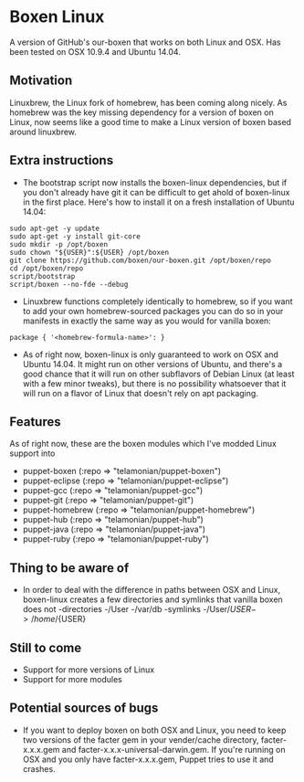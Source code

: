 # Boxen Linux

A version of GitHub's our-boxen that works on both Linux and OSX. Has been tested on OSX 10.9.4 and Ubuntu 14.04.

## Motivation

Linuxbrew, the Linux fork of homebrew, has been coming along nicely. As homebrew was the key missing dependency for a version of boxen on Linux, now seems like a good time to make a Linux version of boxen based around linuxbrew.

## Extra instructions

- The bootstrap script now installs the boxen-linux dependencies, but if you don't already have git it can be difficult to get ahold of boxen-linux in the first place. Here's how to install it on a fresh installation of Ubuntu 14.04:
```
sudo apt-get -y update
sudo apt-get -y install git-core
sudo mkdir -p /opt/boxen
sudo chown "${USER}":${USER} /opt/boxen
git clone https://github.com/boxen/our-boxen.git /opt/boxen/repo
cd /opt/boxen/repo
script/bootstrap
script/boxen --no-fde --debug
```
- Linuxbrew functions completely identically to homebrew, so if you want to add your own homebrew-sourced packages you can do so in your manifests in exactly the same way as you would for vanilla boxen:
```
package { '<homebrew-formula-name>': }
```
- As of right now, boxen-linux is only guaranteed to work on OSX and Ubuntu 14.04. It might run on other versions of Ubuntu, and there's a good chance that it will run on other subflavors of Debian Linux (at least with a few minor tweaks), but there is no possibility whatsoever that it will run on a flavor of Linux that doesn't rely on apt packaging.

## Features

As of right now, these are the boxen modules which I've modded Linux support into

- puppet-boxen 		(:repo => "telamonian/puppet-boxen")
- puppet-eclipse 	(:repo => "telamonian/puppet-eclipse")
- puppet-gcc 		(:repo => "telamonian/puppet-gcc")
- puppet-git 		(:repo => "telamonian/puppet-git")
- puppet-homebrew 	(:repo => "telamonian/puppet-homebrew")
- puppet-hub 		(:repo => "telamonian/puppet-hub")
- puppet-java 		(:repo => "telamonian/puppet-java")
- puppet-ruby 		(:repo => "telamonian/puppet-ruby")

## Thing to be aware of
- In order to deal with the difference in paths between OSX and Linux, boxen-linux creates a few directories and symlinks that vanilla boxen does not
  -directories
    -/User
    -/var/db
  -symlinks
    -/User/${USER} -> /home/${USER}

## Still to come
- Support for more versions of Linux
- Support for more modules

## Potential sources of bugs
- If you want to deploy boxen on both OSX and Linux, you need to keep two versions of the facter gem in your vender/cache directory, facter-x.x.x.gem and facter-x.x.x-universal-darwin.gem. If you're running on OSX and you only have facter-x.x.x.gem, Puppet tries to use it and crashes.